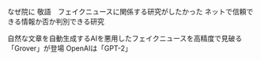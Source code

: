 なぜ院に
敬語　フェイクニュースに関係する研究がしたかった
ネットで信頼できる情報か否か判別できる研究

自然な文章を自動生成するAIを悪用したフェイクニュースを高精度で見破る「Grover」が登場
OpenAIは「GPT-2」
